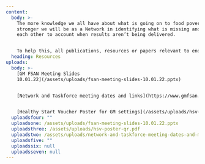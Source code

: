 ```yaml
---
content:
  body: >-
    The more knowledge we all have about what is going on to food poverty, the
    stronger we will be as a Network in identifying what is missing and holding
    each other to account when results aren’t being delivered.


    To help this, all publications, resources or papers relevant to ending food poverty in Greater Manchester will be published here. If you think anything is missing, contact us at info@gmfsan.net
  heading: Resources
uploads:
  body: >-
    [GM FSAN Meeting Slides
    10.01.22](/assets/uploads/fsan-meeting-slides-10.01.22.pptx)


    [Network and Taskforce meeting dates and links](https://www.gmfsan.net/assets/uploads/network-and-taskforce-meeting-dates-and-meeting-links.pdf)


    [Healthy Start Voucher Poster for GM settings](/assets/uploads/hsv-poster-qr.pdf)
  uploadsfour: ""
  uploadsone: /assets/uploads/fsan-meeting-slides-10.01.22.pptx
  uploadsthree: /assets/uploads/hsv-poster-qr.pdf
  uploadstwo: /assets/uploads/network-and-taskforce-meeting-dates-and-meeting-links.pdf
  uploadsfive: ""
  uploadssix: null
  uploadsseven: null
---
```

